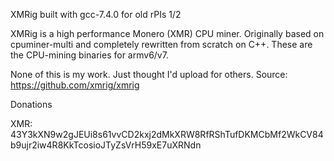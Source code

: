 XMRig built with gcc-7.4.0 for old rPIs 1/2

XMRig is a high performance Monero (XMR) CPU miner. Originally based on cpuminer-multi and completely rewritten from scratch on C++.
These are the CPU-mining binaries for armv6/v7.

None of this is my work. Just thought I'd upload for others.
Source:
https://github.com/xmrig/xmrig

Donations

XMR: 43Y3kXN9w2gJEUi8s61vvCD2kxj2dMkXRW8RfRShTufDKMCbMf2WkCV84b9ujr2iw4R8KkTcosioJTyZsVrH59xE7uXRNdn
